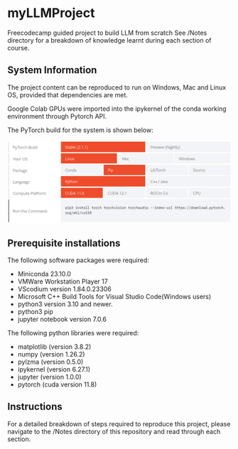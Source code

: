 # myLLMProject
Freecodecamp guided project to build LLM from scratch
See /Notes directory for a breakdown of knowledge learnt during each section of course.

## System Information
The project content can be reproduced to run on Windows, Mac and Linux OS, provided that dependencies are met.

Google Colab GPUs were imported into the ipykernel of the conda working environment through Pytorch API.

The PyTorch build for the system is shown below:

![Alt text](./img/screnshot_PyTorch_Build.png)

## Prerequisite installations
The following software packages were required:
* Miniconda 23.10.0 
* VMWare Workstation Player 17
* VScodium version 1.84.0.23306
* Microsoft C++ Build Tools for Visual Studio Code(Windows users)
* python3 version 3.10 and newer.
* python3 pip
* jupyter notebook version 7.0.6

The following python libraries were required:
* matplotlib (version 3.8.2)
* numpy (version 1.26.2)
* pylzma (version 0.5.0)
* ipykernel (version 6.27.1)
* jupyter (version 1.0.0)
* pytorch (cuda version 11.8)

## Instructions
For a detailed breakdown of steps required to reproduce this project, please navigate to the /Notes directory of this repository and read through each section.



